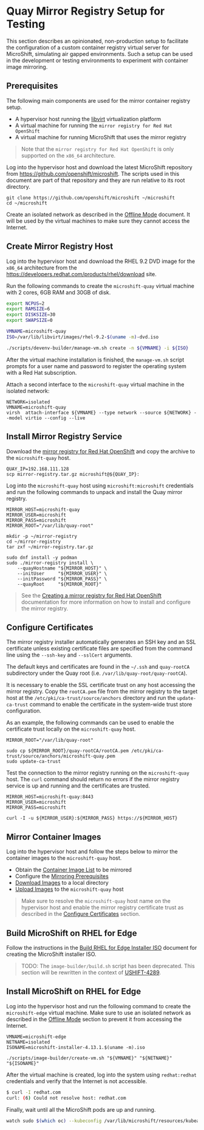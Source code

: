 # Quay Mirror Registry Setup for Testing

This section describes an opinionated, non-production setup to facilitate the
configuration of a custom container registry virtual server for MicroShift,
simulating air gapped environments. Such a setup can be used in the development
or testing environments to experiment with container image mirroring.

## Prerequisites

The following main components are used for the mirror container registry setup.
* A hypervisor host running the [libvirt](https://libvirt.org/) virtualization platform
* A virtual machine for running the `mirror registry for Red Hat OpenShift`
* A virtual machine for running MicroShift that uses the mirror registry

> Note that the `mirror registry for Red Hat OpenShift` is only supported on the
> `x86_64` architecture.

Log into the hypervisor host and download the latest MicroShift repository from
https://github.com/openshift/microshift. The scripts used in this document are
part of that repository and they are run relative to its root directory.
```
git clone https://github.com/openshift/microshift ~/microshift
cd ~/microshift
```

Create an isolated network as described in the [Offline Mode](./rhel4edge_iso.md#offline-mode)
document. It will be used by the virtual machines to make sure they cannot access
the Internet.

## Create Mirror Registry Host

Log into the hypervisor host and download the RHEL 9.2 DVD image for the `x86_64`
architecture from the https://developers.redhat.com/products/rhel/download site.

Run the following commands to create the `microshift-quay` virtual machine with
2 cores, 6GB RAM and 30GB of disk.
```bash
export NCPUS=2
export RAMSIZE=6
export DISKSIZE=30
export SWAPSIZE=0

VMNAME=microshift-quay
ISO=/var/lib/libvirt/images/rhel-9.2-$(uname -m)-dvd.iso

./scripts/devenv-builder/manage-vm.sh create -n ${VMNAME} -i ${ISO}
```
After the virtual machine installation is finished, the `manage-vm.sh` script
prompts for a user name and password to register the operating system with a
Red Hat subscription.

Attach a second interface to the  `microshift-quay` virtual machine in the isolated network:
```
NETWORK=isolated
VMNAME=microshift-quay
virsh  attach-interface ${VMNAME} --type network --source ${NETWORK} --model virtio --config --live
```


## Install Mirror Registry Service

Download the [mirror registry for Red Hat OpenShift](https://console.redhat.com/openshift/downloads#tool-mirror-registry)
and copy the archive to the `microshift-quay` host.

```
QUAY_IP=192.168.111.128
scp mirror-registry.tar.gz microshift@${QUAY_IP}:
```

Log into the `microshift-quay` host using `microshift:microshift` credentials and
run the following commands to unpack and install the Quay mirror registry.

```
MIRROR_HOST=microshift-quay
MIRROR_USER=microshift
MIRROR_PASS=microshift
MIRROR_ROOT="/var/lib/quay-root"

mkdir -p ~/mirror-registry
cd ~/mirror-registry
tar zxf ~/mirror-registry.tar.gz

sudo dnf install -y podman
sudo ./mirror-registry install \
    --quayHostname "${MIRROR_HOST}" \
    --initUser     "${MIRROR_USER}" \
    --initPassword "${MIRROR_PASS}" \
    --quayRoot     "${MIRROR_ROOT}"
```

> See the [Creating a mirror registry for Red Hat OpenShift](https://docs.openshift.com/container-platform/latest/installing/disconnected_install/installing-mirroring-creating-registry.html)
> documentation for more information on how to install and configure the mirror registry.

## Configure Certificates

The mirror registry installer automatically generates an SSH key and an SSL
certificate unless existing certificate files are specified from the command
line using the `--ssh-key` and `--sslCert` arguments.

The default keys and certificates are found in the `~/.ssh` and `quay-rootCA`
subdirectory under the Quay root (i.e. `/var/lib/quay-root/quay-rootCA`).

It is necessary to enable the SSL certificate trust on any host accessing the
mirror registry. Copy the `rootCA.pem` file from the mirror registry to the
target host at the `/etc/pki/ca-trust/source/anchors` directory and run the
`update-ca-trust` command to enable the certificate in the system-wide trust
store configuration.

As an example, the following commands can be used to enable the certificate
trust locally on the `microshift-quay` host.
```
MIRROR_ROOT="/var/lib/quay-root"

sudo cp ${MIRROR_ROOT}/quay-rootCA/rootCA.pem /etc/pki/ca-trust/source/anchors/microshift-quay.pem
sudo update-ca-trust
```

Test the connection to the mirror registry running on the `microshift-quay` host.
The `curl` command should return no errors if the mirror registry service is up
and running and the certificates are trusted.
```
MIRROR_HOST=microshift-quay:8443
MIRROR_USER=microshift
MIRROR_PASS=microshift

curl -I -u ${MIRROR_USER}:${MIRROR_PASS} https://${MIRROR_HOST}
```

## Mirror Container Images

Log into the hypervisor host and follow the steps below to mirror the container
images to the `microshift-quay` host.
* Obtain the [Container Image List](../user/howto_mirror_images.md#container-image-list) to be mirrored
* Configure the [Mirroring Prerequisites](../user/howto_mirror_images.md#mirroring-prerequisites)
* [Download Images](../user/howto_mirror_images.md#download-images) to a local directory
* [Upload Images](../user/howto_mirror_images.md#upload-images) to the `microshift-quay` host

> Make sure to resolve the `microshift-quay` host name on the hypervisor host and
> enable the mirror registry certificate trust as described in the
> [Configure Certificates](#configure-certificates) section.

## Build MicroShift on RHEL for Edge

Follow the instructions in the [Build RHEL for Edge Installer ISO](./rhel4edge_iso.md#build-rhel-for-edge-installer-iso)
document for creating the MicroShift installer ISO.

> TODO: The `image-builder/build.sh` script has been deprecated.
> This section will be rewritten in the context of [USHIFT-4289](https://issues.redhat.com/browse/USHIFT-4289).

## Install MicroShift on RHEL for Edge

Log into the hypervisor host and run the following command to create the `microshift-edge`
virtual machine. Make sure to use an isolated network as described in the
[Offline Mode](./rhel4edge_iso.md#offline-mode) section to prevent it from
accessing the Internet.
```
VMNAME=microshift-edge
NETNAME=isolated
ISONAME=microshift-installer-4.13.1.$(uname -m).iso

./scripts/image-builder/create-vm.sh "${VMNAME}" "${NETNAME}" "${ISONAME}"
```

After the virtual machine is created, log into the system using `redhat:redhat`
credentials and verify that the Internet is not accessible.
```bash
$ curl -I redhat.com
curl: (6) Could not resolve host: redhat.com
```

Finally, wait until all the MicroShift pods are up and running.
```bash
watch sudo $(which oc) --kubeconfig /var/lib/microshift/resources/kubeadmin/kubeconfig get pods -A
```
